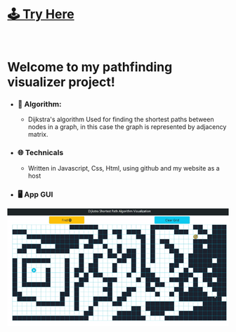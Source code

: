 <a href="https://nirjacob.github.io/Dijkstra-visualization/" target='_blank' > <h1> :joystick: Try Here </h1></a>
<br>
# Welcome to my pathfinding visualizer project!

- ### :notebook: Algorithm:
  - Dijkstra's algorithm Used for finding the shortest paths between nodes in a graph, in this case the graph is represented by adjacency matrix.

- ### :globe_with_meridians: Technicals
  - Written in Javascript, Css, Html, using github and my website as a host
  
- ### :desktop_computer:	 App GUI
![😄:](https://github.com/nirjacob/Dijkstra-visualization/blob/main/images/project1.gif)

